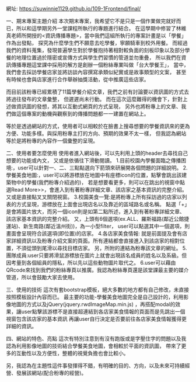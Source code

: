 網址: https://suwinnie1129.github.io/109-1Frontend/final/

一、期末專案主題介紹
本次期末專案，我希望它不是只是一個作業做完就好而已，所以和這學期另外一堂課程所執行的專題進行結合。
在這學期中修習了林維真老師所開授的<資訊傳播專題>，當中我們這組所執行的專案計畫是以「學餐」作為出發點，
探究為什麼學生們不願意去吃學餐，寧願騎車到校外用餐。
而經過我們的資料蒐集，發現普遍學生對於學餐抱持著相對較負面的刻板印象以及部分學餐的地理位置過於隱密或宣傳方式與學生們習慣的管道並勿重疊，
所以我們在資訊傳播專題這堂課中採用的解方是創辦一個粉絲專業叫做「台大學餐王」，
當中，我們會去採訪學餐店家並將訪談內容撰寫承類似紀實或是故事類型的文案，
甚至有時候也會與店家進行合作舉辦抽獎活動，從中推廣這些店家。

而目前該粉專已經累積了11篇學餐介紹文章，我們之前有討論要以資訊圖的方式去將過往發布的文章彙整，
但遲遲尚未行動。
而在這次這麼難得的機會下，針對上述做資訊圖的發想，將其以互動式網頁的方式呈現，
另外也將粉專上的文章、我們做這個專案的動機與觀察到的傳播問題都一一建置在網站上。

等於是透過網站的方式，使用者可以相較於在臉書上搜尋想要的學餐資訊來的更為方便、功能多樣。與採用粉專主打的方向、預期的效果不太一樣，
但我認為網站等於是將粉專的內容作一個彙整的呈現。

二、使用者要怎麼使用
使用者進入網站後，可以先利用上頭的header去尋找自己想要的功能或內文，
又或是依循往下滑動閱讀。
1.目前校園內學餐面臨之傳播困境:，user可以針對一、二、三點點選向下箭頭來研展開各個問題的詳細說明。
2.學餐美食地圖:，user可以將游標放在地圖中有座標icon的位置，點擊會跳出該建築物中的學餐(我們粉專介紹過的)，
若是想要看更多，則可以在跳出的視窗中點選Read More>>，會進入到有著粉專詳細文章、該店家之基本資訊的完整介紹。
又或是直接點叉叉關閉視窗。
3.校園美食一覽:是將粉專上所有採訪過的店家以列表的方式呈現，游標放在上面會出現店名以及靠近的區域路名或名稱。
點選「+」是會將圖片放大，而另一個icon則是如第二點所述，進入到有著粉專詳細文章、該店家基本資訊的完整介紹。
又，上頭有6個選項(ex.ALL、羅斯福路(鄰近公館捷運站)、新生南路(鄰近溫州街))，為一小型filter，
user可以點選其中一個選項，則畫面會呈現符合該選項(即位置)的店家。
4.各店家美食情報: 就是前面提及會有店家詳細資訊以及粉專介紹文案的頁面。所有連結都會直接進入到該店家的相對位置，不須從頭到尾滑以尋找目標店家。
另，所附的連結為粉專該文章的網址。
5.團隊成員:user只要將滑鼠游標放在圖片上就會出現該名成員的姓名以及系級。但因考量到各個組員的隱私，所以先以這些動物圖片取代之。
6.user可以藉由QRcode來找到我們的粉絲專頁以推廣。我認為粉絲專頁還是該堂課最主要的媒介管道，所以會鼓勵大家去使用。

三、使用的技術
這次有套bootstrap模板，絕大多數的地方都有自己修改，未直接按照模板設計內容而已。
最主要的功能-學餐美食地圖完全是自己設計的，利用影像地圖的方式以及jQuery(jquery.rwdImageMap.min.js)
，再搭配modal的效果，讓user點擊該游標不是直接超連結到各店家美食情報的頁面而是先跳出一個視窗包含該店家的基本資訊
再讓user自行決定是否要前往各店家美食情報獲得更詳細的資訊。

四、網站的特色、亮點
這次有特別注意到有沒有跑版或是字壓住字的問題以及我認為利用影像地圖的技術結合學餐美食地圖，會相較於平面的資訊圖，
帶來了更多的互動性以及方便性，整體的視覺負擔也會比較小。

另，我認為在主題性這件事發揮得不錯，有明確的目的、方向，以及未來可持續經營、發展該網站(配合粉專的經營)。